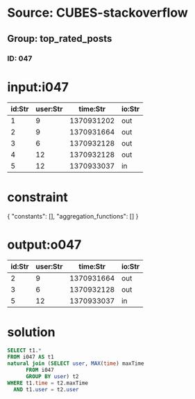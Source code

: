# Source: CUBES-stackoverflow
## Group: top_rated_posts
### ID: 047

# input:i047

| id:Str | user:Str | time:Str | io:Str |
|---|---|---|---|
| 1 | 9 | 1370931202 | out |
| 2 | 9 | 1370931664 | out |
| 3 | 6 | 1370932128 | out |
| 4 | 12 | 1370932128 | out |
| 5 | 12 | 1370933037 | in |

# constraint

{
  "constants": [],
  "aggregation_functions": []
}

# output:o047

| id:Str | user:Str | time:Str | io:Str |
|---|---|---|---|
| 2 | 9 | 1370931664 | out |
| 3 | 6 | 1370932128 | out |
| 5 | 12 | 1370933037 | in |

# solution

```sql
SELECT t1.*
FROM i047 AS t1
natural join (SELECT user, MAX(time) maxTime
      FROM i047
      GROUP BY user) t2
WHERE t1.time = t2.maxTime
  AND t1.user = t2.user

```
